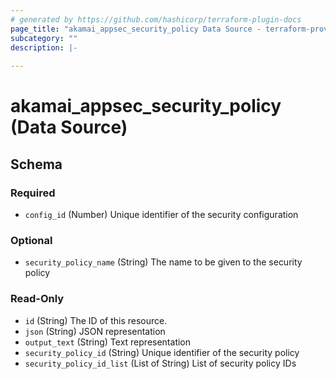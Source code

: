 ```yaml
---
# generated by https://github.com/hashicorp/terraform-plugin-docs
page_title: "akamai_appsec_security_policy Data Source - terraform-provider-akamai"
subcategory: ""
description: |-
  
---
```


# akamai_appsec_security_policy (Data Source)





<!-- schema generated by tfplugindocs -->
## Schema

### Required

- `config_id` (Number) Unique identifier of the security configuration

### Optional

- `security_policy_name` (String) The name to be given to the security policy

### Read-Only

- `id` (String) The ID of this resource.
- `json` (String) JSON representation
- `output_text` (String) Text representation
- `security_policy_id` (String) Unique identifier of the security policy
- `security_policy_id_list` (List of String) List of security policy IDs
